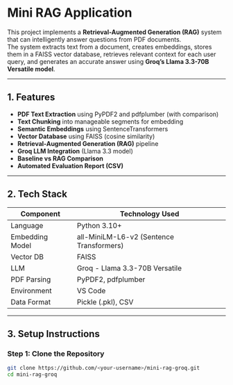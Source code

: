 ﻿# Mini RAG Application

This project implements a **Retrieval-Augmented Generation (RAG)** system that can intelligently answer questions from PDF documents.  
The system extracts text from a document, creates embeddings, stores them in a FAISS vector database, retrieves relevant context for each user query, and generates an accurate answer using **Groq’s Llama 3.3-70B Versatile model**.

---

## 1. Features

- **PDF Text Extraction** using PyPDF2 and pdfplumber (with comparison)
- **Text Chunking** into manageable segments for embedding
- **Semantic Embeddings** using SentenceTransformers
- **Vector Database** using FAISS (cosine similarity)
- **Retrieval-Augmented Generation (RAG)** pipeline
- **Groq LLM Integration** (Llama 3.3 model)
- **Baseline vs RAG Comparison**
- **Automated Evaluation Report (CSV)**

---

## 2. Tech Stack

| Component | Technology Used |
|------------|-----------------|
| Language | Python 3.10+ |
| Embedding Model | all-MiniLM-L6-v2 (Sentence Transformers) |
| Vector DB | FAISS |
| LLM | Groq - Llama 3.3-70B Versatile |
| PDF Parsing | PyPDF2, pdfplumber |
| Environment | VS Code |
| Data Format | Pickle (.pkl), CSV |

---

## 3. Setup Instructions

### Step 1: Clone the Repository

```bash
git clone https://github.com/<your-username>/mini-rag-groq.git
cd mini-rag-groq

